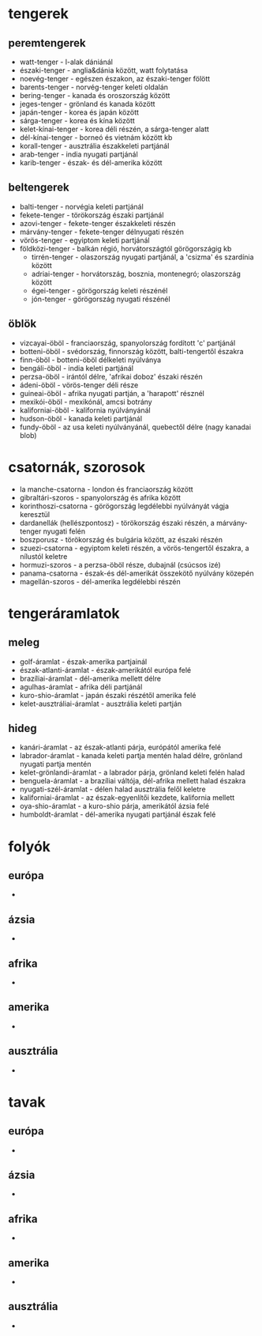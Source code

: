 # tengerek
## peremtengerek
- watt-tenger - l-alak dániánál
- északi-tenger - anglia&dánia között, watt folytatása
- noevég-tenger - egészen északon, az északi-tenger fölött
- barents-tenger - norvég-tenger keleti oldalán
- bering-tenger - kanada és oroszország között
- jeges-tenger - grönland és kanada között
- japán-tenger - korea és japán között
- sárga-tenger - korea és kína között
- kelet-kínai-tenger - korea déli részén, a sárga-tenger alatt
- dél-kínai-tenger - borneó és vietnám között kb
- korall-tenger - ausztrália északkeleti partjánál
- arab-tenger - india nyugati partjánál
- karib-tenger - észak- és dél-amerika között
## beltengerek
- balti-tenger - norvégia keleti partjánál
- fekete-tenger - törökország északi partjánál
- azovi-tenger - fekete-tenger északkeleti részén
- márvány-tenger - fekete-tenger délnyugati részén
- vörös-tenger - egyiptom keleti partjánál
- földközi-tenger - balkán régió, horvátországtól görögországig kb
	- tirrén-tenger - olaszország nyugati partjánál, a 'csizma' és szardínia között
	- adriai-tenger - horvátország, bosznia, montenegró; olaszország között
	- égei-tenger - görögország keleti részénél
	- jón-tenger - görögország nyugati részénél
## öblök
- vizcayai-öböl - franciaország, spanyolország fordított 'c' partjánál
- botteni-öböl - svédország, finnország között, balti-tengertől északra
- finn-öböl - botteni-öböl délkeleti nyúlványa
- bengáli-öböl - india keleti partjánál
- perzsa-öböl - irántól délre, 'afrikai doboz' északi részén
- ádeni-öböl - vörös-tenger déli része
- guineai-öböl - afrika nyugati partján, a 'harapott' résznél
- mexikói-öböl - mexikónál, amcsi botrány
- kaliforniai-öböl - kalifornia nyúlványánál
- hudson-öböl - kanada keleti partjánál
- fundy-öböl - az usa keleti nyúlványánál, quebectől délre (nagy kanadai blob)
# csatornák, szorosok
- la manche-csatorna - london és franciaország között
- gibraltári-szoros - spanyolország és afrika között
- korinthoszi-csatorna - görögország legdélebbi nyúlványát vágja keresztül
- dardanellák (hellészpontosz) - törökország északi részén, a márvány-tenger nyugati felén
- boszporusz - törökország és bulgária között, az északi részén
- szuezi-csatorna - egyiptom keleti részén, a vörös-tengertől északra, a nílustól keletre
- hormuzi-szoros - a perzsa-öböl része, dubajnál (csúcsos izé)
- panama-csatorna - észak-és dél-amerikát összekötő nyúlvány közepén
- magellán-szoros - dél-amerika legdélebbi részén
# tengeráramlatok
## meleg
- golf-áramlat - észak-amerika partjainál
- észak-atlanti-áramlat - észak-amerikától európa felé
- brazíliai-áramlat - dél-amerika mellett délre
- agulhas-áramlat - afrika déli partjánál
- kuro-shio-áramlat - japán északi részétől amerika felé
- kelet-ausztráliai-áramlat - ausztrália keleti partján
## hideg
- kanári-áramlat - az észak-atlanti párja, európától amerika felé
- labrador-áramlat - kanada keleti partja mentén halad délre, grönland nyugati partja mentén
- kelet-grönlandi-áramlat - a labrador párja, grönland keleti felén halad
- benguela-áramlat - a brazíliai váltója, dél-afrika mellett halad északra
- nyugati-szél-áramlat - délen halad ausztrália felől keletre
- kaliforniai-áramlat - az észak-egyenlítői kezdete, kalifornia mellett
- oya-shio-áramlat - a kuro-shio párja, amerikától ázsia felé
- humboldt-áramlat - dél-amerika nyugati partjánál észak felé
# folyók
## európa
- 
## ázsia
- 
## afrika
- 
## amerika
- 
## ausztrália
- 
# tavak
## európa
- 
## ázsia
- 
## afrika
- 
## amerika
- 
## ausztrália
- 